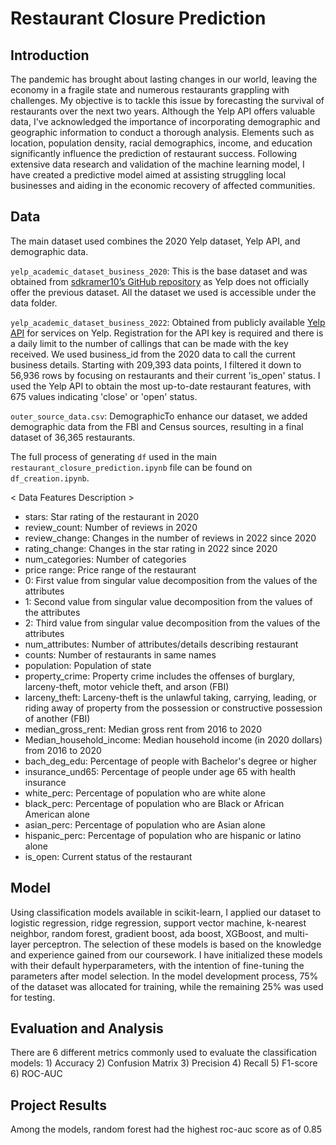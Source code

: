 # Restaurant Closure Prediction


## Introduction
The pandemic has brought about lasting changes in our world, leaving the economy in a fragile state and numerous restaurants grappling with challenges. My objective is to tackle this issue by forecasting the survival of restaurants over the next two years. Although the Yelp API offers valuable data, I've acknowledged the importance of incorporating demographic and geographic information to conduct a thorough analysis. Elements such as location, population density, racial demographics, income, and education significantly influence the prediction of restaurant success. Following extensive data research and validation of the machine learning model, I have created a predictive model aimed at assisting struggling local businesses and aiding in the economic recovery of affected communities.


## Data
The main dataset used combines the 2020 Yelp dataset, Yelp API, and demographic data. 

`yelp_academic_dataset_business_2020`: This is the base dataset and was obtained from [sdkramer10’s GitHub repository](https://github.com/sdkramer10/13fund-covid-analysis/blob/master/yelp_academic_dataset_business.json.zip) as Yelp does not officially offer the previous dataset. All the dataset we used is accessible under the data folder.

`yelp_academic_dataset_business_2022`: Obtained from publicly available [Yelp API](https://docs.developer.yelp.com/docs) for services on Yelp. Registration for the API key is required and there is a daily limit to the number of callings that can be made with the key received. We used business_id from the 2020 data to call the current business details. Starting with 209,393 data points, I filtered it down to 56,936 rows by focusing on restaurants and their current 'is_open' status. I used the Yelp API to obtain the most up-to-date restaurant features, with 675 values indicating 'close' or 'open' status. 

`outer_source_data.csv`: DemographicTo enhance our dataset, we added demographic data from the FBI and Census sources, resulting in a final dataset of 36,365 restaurants.

The full process of generating `df` used in the main `restaurant_closure_prediction.ipynb` file can be found on `df_creation.ipynb`.


< Data Features Description >
* stars: Star rating of the restaurant in 2020
* review_count: Number of reviews in 2020
* review_change: Changes in the number of reviews in 2022 since 2020
* rating_change: Changes in the star rating in 2022 since 2020
* num_categories: Number of categories
* price range: Price range of the restaurant
* 0: First value from singular value decomposition from the values of the attributes
* 1: Second value from singular value decomposition from the values of the attributes
* 2: Third value from singular value decomposition from the values of the attributes
* num_attributes: Number of attributes/details describing restaurant
* counts: Number of restaurants in same names
* population: Population of state
* property_crime: Property crime includes the offenses of burglary, larceny-theft, motor vehicle theft, and arson (FBI)
* larceny_theft: Larceny-theft is the unlawful taking, carrying, leading, or riding away of property from the possession or constructive possession of another (FBI)
* median_gross_rent: Median gross rent from 2016 to 2020
* Median_household_income: Median household income (in 2020 dollars) from 2016 to 2020
* bach_deg_edu: Percentage of people with Bachelor's degree or higher
* insurance_und65: Percentage of people under age 65 with health insurance
* white_perc: Percentage of population who are white alone
* black_perc: Percentage of population who are Black or African American alone
* asian_perc: Percentage of population who are Asian alone
* hispanic_perc: Percentage of population who are hispanic or latino alone
* is_open: Current status of the restaurant


## Model
Using classification models available in scikit-learn, I applied our dataset to logistic regression, ridge regression, support vector machine, k-nearest neighbor, random forest, gradient boost, ada boost, XGBoost, and multi-layer perceptron. The selection of these models is based on the knowledge and experience gained from our coursework. I have initialized these models with their default hyperparameters, with the intention of fine-tuning the parameters after model selection. In the model development process, 75% of the dataset was allocated for training, while the remaining 25% was used for testing.

## Evaluation and Analysis
There are 6 different metrics commonly used to evaluate the classification models: 1) Accuracy 2) Confusion Matrix 3) Precision 4) Recall 5) F1-score 6) ROC-AUC

## Project Results
Among the models, random forest had the highest roc-auc score as of 0.85

